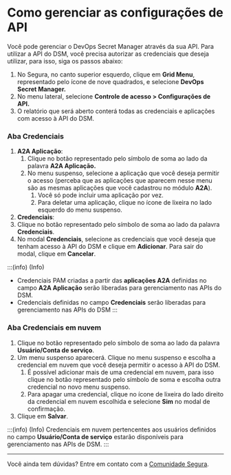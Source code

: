 # Como gerenciar as configurações de API

Você pode gerenciar o DevOps Secret Manager através da sua API. Para utilizar a API do DSM, você precisa autorizar as credenciais que deseja utilizar, para isso, siga os passos abaixo:

1. No Segura, no canto superior esquerdo, clique em **Grid Menu**, representado pelo ícone de nove quadrados, e selecione **DevOps Secret Manager.**
2. No menu lateral, selecione **Controle de acesso > Configurações de API.**
3. O relatório que será aberto conterá todas as credenciais e aplicações com acesso à API do DSM.

### Aba Credenciais

1. **A2A Aplicação**:
   1. Clique no botão representado pelo símbolo de soma ao lado da palavra **A2A Aplicação.**
   2. No menu suspenso, selecione a aplicação que você deseja permitir o acesso (perceba que as aplicações que aparecem nesse menu são as mesmas aplicações que você cadastrou no módulo **A2A**).
      1. Você só pode incluir uma aplicação por vez.
      2. Para deletar uma aplicação, clique no ícone de lixeira no lado esquerdo do menu suspenso.
2. **Credenciais**:
3. Clique no botão representado pelo símbolo de soma ao lado da palavra **Credenciais**.
4. No modal **Credenciais**, selecione as credenciais que você deseja que tenham acesso à API do DSM e clique em **Adicionar**. Para sair do modal, clique em **Cancelar**.

:::(info) (Info)
* Credenciais PAM criadas a partir das **aplicações A2A** definidas no campo **A2A Aplicação** serão liberadas para gerenciamento nas APIs do DSM.
* Credenciais definidas no campo **Credenciais** serão liberadas para gerenciamento nas APIs do DSM
:::

### Aba Credenciais em nuvem

1. Clique no botão representado pelo símbolo de soma ao lado da palavra **Usuário/Conta de serviço**.
2. Um menu suspenso aparecerá. Clique no menu suspenso e escolha a credencial em nuvem que você deseja permitir o acesso à API do DSM.
   1. É possível adicionar mais de uma credencial em nuvem, para isso clique no botão representado pelo símbolo de soma e escolha outra credencial no novo menu suspenso.
   2. Para apagar uma credencial, clique no ícone de lixeira do lado direito da credencial em nuvem escolhida e selecione **Sim** no modal de confirmação.
3. Clique em **Salvar**.

:::(info) (Info)
Credenciais em nuvem pertencentes aos usuários definidos no campo **Usuário/Conta de serviço** estarão disponíveis para gerenciamento nas APIs de DSM.
:::

---

Você ainda tem dúvidas? Entre em contato com a [Comunidade Segura](https://community.Segura.io/).